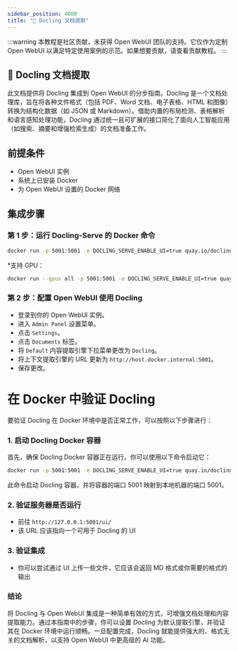 ```yaml
---
sidebar_position: 4000
title: "🐤 Docling 文档提取"
---
```


:::warning
本教程是社区贡献，未获得 Open WebUI 团队的支持。它仅作为定制 Open WebUI 以满足特定使用案例的示范。如果想要贡献，请查看贡献教程。
:::

## 🐤 Docling 文档提取

此文档提供将 Docling 集成到 Open WebUI 的分步指南。Docling 是一个文档处理库，旨在将各种文件格式（包括 PDF、Word 文档、电子表格、HTML 和图像）转换为结构化数据（如 JSON 或 Markdown）。借助内置的布局检测、表格解析和语言感知处理功能，Docling 通过统一且可扩展的接口简化了面向人工智能应用（如搜索、摘要和增强检索生成）的文档准备工作。

前提条件
------------

* Open WebUI 实例
* 系统上已安装 Docker
* 为 Open WebUI 设置的 Docker 网络

集成步骤
----------------

### 第 1 步：运行 Docling-Serve 的 Docker 命令

```bash
docker run -p 5001:5001 -e DOCLING_SERVE_ENABLE_UI=true quay.io/docling-project/docling-serve
```

*支持 GPU：
```bash
docker run --gpus all -p 5001:5001 -e DOCLING_SERVE_ENABLE_UI=true quay.io/docling-project/docling-serve
```

### 第 2 步：配置 Open WebUI 使用 Docling

* 登录到你的 Open WebUI 实例。
* 进入 `Admin Panel` 设置菜单。
* 点击 `Settings`。
* 点击 `Documents` 标签。
* 将 `Default` 内容提取引擎下拉菜单更改为 `Docling`。
* 将上下文提取引擎的 URL 更新为 `http://host.docker.internal:5001`。
* 保存更改。

在 Docker 中验证 Docling
=====================================

要验证 Docling 在 Docker 环境中是否正常工作，可以按照以下步骤进行：

### 1. 启动 Docling Docker 容器

首先，确保 Docling Docker 容器正在运行。你可以使用以下命令启动它：

```bash
docker run -p 5001:5001 -e DOCLING_SERVE_ENABLE_UI=true quay.io/docling-project/docling-serve
```

此命令启动 Docling 容器，并将容器的端口 5001 映射到本地机器的端口 5001。

### 2. 验证服务器是否运行

* 前往 `http://127.0.0.1:5001/ui/`
* 该 URL 应该指向一个可用于 Docling 的 UI

### 3. 验证集成

* 你可以尝试通过 UI 上传一些文件，它应该会返回 MD 格式或你需要的格式的输出

### 结论

将 Docling 与 Open WebUI 集成是一种简单有效的方式，可增强文档处理和内容提取能力。通过本指南中的步骤，你可以设置 Docling 为默认提取引擎，并验证其在 Docker 环境中运行顺畅。一旦配置完成，Docling 就能提供强大的、格式无关的文档解析，以支持 Open WebUI 中更高级的 AI 功能。
